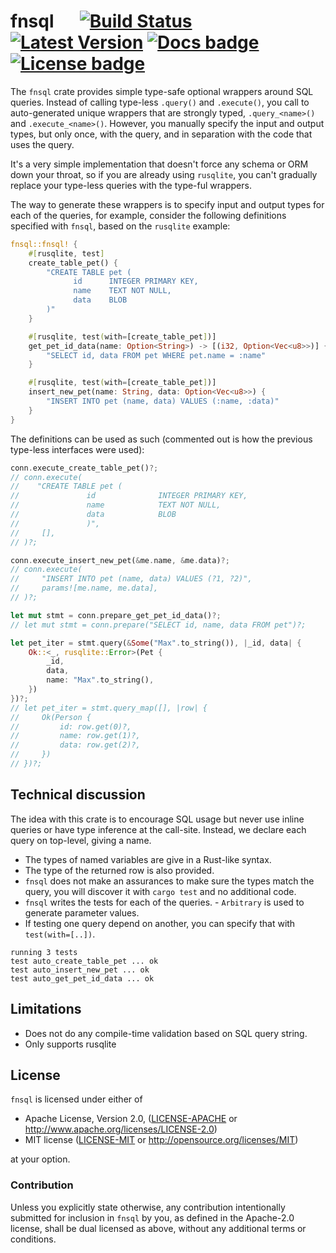 # fnsql &emsp; [![Build Status]][travis] [![Latest Version]][crates.io] [![Docs badge]][Docs link] [![License badge]][License link]

[Build Status]: https://api.travis-ci.org/da-x/fnsql.svg?branch=master
[travis]: https://travis-ci.org/da-x/fnsql
[Latest Version]: https://img.shields.io/crates/v/fnsql.svg
[crates.io]: https://crates.io/crates/fnsql
[License badge]: https://img.shields.io/badge/license-MIT%2FApache--2.0-blue.svg
[License link]: https://travis-ci.org/da-x/fnsql
[Docs badge]: https://docs.rs/fnsql/badge.svg
[Docs link]: https://docs.rs/fnsql

The `fnsql` crate provides simple type-safe optional wrappers around SQL
queries. Instead of calling type-less `.query()` and `.execute()`, you call to
auto-generated unique wrappers that are strongly typed, `.query_<name>()` and
`.execute_<name>()`. However, you manually specify the input and output types,
but only once, with the query, and in separation with the code that uses the
query.

It's a very simple implementation that doesn't force any schema or ORM down
your throat, so if you are already using `rusqlite`, you can't gradually
replace your type-less queries with the type-ful wrappers.

The way to generate these wrappers is to specify input and output types for
each of the queries, for example, consider the following definitions
specified with `fnsql`, based on the `rusqlite` example:
```rust
fnsql::fnsql! {
    #[rusqlite, test]
    create_table_pet() {
        "CREATE TABLE pet (
              id      INTEGER PRIMARY KEY,
              name    TEXT NOT NULL,
              data    BLOB
        )"
    }

    #[rusqlite, test(with=[create_table_pet])]
    get_pet_id_data(name: Option<String>) -> [(i32, Option<Vec<u8>>)] {
        "SELECT id, data FROM pet WHERE pet.name = :name"
    }

    #[rusqlite, test(with=[create_table_pet])]
    insert_new_pet(name: String, data: Option<Vec<u8>>) {
        "INSERT INTO pet (name, data) VALUES (:name, :data)"
    }
}
```
The definitions can be used as such (commented out is how the previous
type-less interfaces were used):

```rust
conn.execute_create_table_pet()?;
// conn.execute(
//    "CREATE TABLE pet (
//               id              INTEGER PRIMARY KEY,
//               name            TEXT NOT NULL,
//               data            BLOB
//               )",
//     [],
// )?;

conn.execute_insert_new_pet(&me.name, &me.data)?;
// conn.execute(
//     "INSERT INTO pet (name, data) VALUES (?1, ?2)",
//     params![me.name, me.data],
// )?;

let mut stmt = conn.prepare_get_pet_id_data()?;
// let mut stmt = conn.prepare("SELECT id, name, data FROM pet")?;

let pet_iter = stmt.query(&Some("Max".to_string()), |_id, data| {
    Ok::<_, rusqlite::Error>(Pet {
        _id,
        data,
        name: "Max".to_string(),
    })
})?;
// let pet_iter = stmt.query_map([], |row| {
//     Ok(Person {
//         id: row.get(0)?,
//         name: row.get(1)?,
//         data: row.get(2)?,
//     })
// })?;
```

## Technical discussion

The idea with this crate is to encourage SQL usage but never use inline queries
or have type inference at the call-site. Instead, we declare each query on
top-level, giving a name.

- The types of named variables are give in a Rust-like syntax.
- The type of the returned row is also provided.
- `fnsql` does not make an assurances to make sure the types match the query,
  you will discover it with `cargo test` and no additional code.
- `fnsql` writes the tests for each of the queries.  - `Arbitrary` is used to
  generate parameter values.
- If testing one query depend on another, you can specify that with `test(with=[..])`.

```
running 3 tests
test auto_create_table_pet ... ok
test auto_insert_new_pet ... ok
test auto_get_pet_id_data ... ok
```

## Limitations

 * Does not do any compile-time validation based on SQL query string.
 * Only supports rusqlite


## License

`fnsql` is licensed under either of

 * Apache License, Version 2.0, ([LICENSE-APACHE](LICENSE-APACHE) or
   http://www.apache.org/licenses/LICENSE-2.0)
 * MIT license ([LICENSE-MIT](LICENSE-MIT) or
   http://opensource.org/licenses/MIT)

at your option.


### Contribution

Unless you explicitly state otherwise, any contribution intentionally submitted
for inclusion in `fnsql` by you, as defined in the Apache-2.0 license,
shall be dual licensed as above, without any additional terms or conditions.
